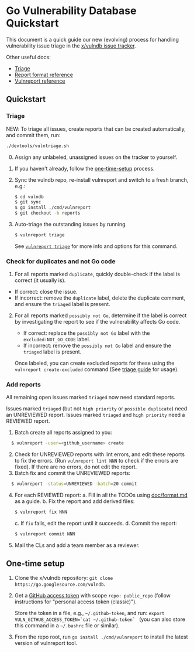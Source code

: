 # Go Vulnerability Database Quickstart

This document is a quick guide our new (evolving) process for handling vulnerability issue triage in the
[x/vulndb issue tracker](http://github.com/golang/vulndb/issues).

Other useful docs:
 - [Triage](triage.md)
 - [Report format reference](format.md)
 - [Vulnreport reference](vulnreport.md)

## Quickstart

### Triage

NEW: To triage all issues, create reports that can be created automatically,
and commit them, run:

```sh
./devtools/vulntriage.sh
```

0. Assign any unlabeled, unassigned issues on the tracker to yourself.
1. If you haven't already, follow the [one-time-setup](#one-time-setup) process.
2. Sync the vulndb repo, re-install vulnreport and switch to a fresh branch, e.g.:

   ```bash
   $ cd vulndb
   $ git sync
   $ go install ./cmd/vulnreport
   $ git checkout -b reports
   ```
3. Auto-triage the outstanding issues by running

   ```bash
   $ vulnreport triage
   ```

   See [`vulnreport triage`](#vulnreport-triage) for more info
   and options for this command.

### Check for duplicates and not Go code

1.  For all reports marked `duplicate`, quickly double-check if the label is correct (it usually is).

   * If correct: close the issue.
   * If incorrect: remove the `duplicate` label, delete the duplicate comment, and ensure the
   `triaged` label is present.

2. For all reports marked `possibly not Go`, determine if the label is correct by investigating the report to see if the vulnerability affects Go code.

   * If correct: replace the `possibly not Go` label with the `excluded:NOT_GO_CODE` label.
   * If incorrect: remove the `possibly not Go` label and ensure the `triaged` label is present.

   Once labeled, you can create excluded reports for these using the `vulnreport create-excluded` command (See [triage guide](triage.md#batch-add-excluded-reports-label-excluded-reason) for usage).

### Add reports

All remaining open issues marked `triaged` now need standard reports.

Issues marked `triaged` (but not `high priority` or `possible duplicate`)
need an UNREVIEWED report. Issues marked `triaged` and `high priority`
need a REVIEWED report.

1. Batch create all reports assigned to you:

 ```bash
   $ vulnreport -user=<github_username> create
 ```

2. Check for UNREVIEWED reports with lint errors, and edit these reports
to fix the errors. (Run `vulnreport lint NNN` to check if the errors are
fixed). If there are no errors, do not edit the report.
3. Batch fix and commit the UNREVIEWED reports:

 ```bash
   $ vulnreport -status=UNREVIEWED -batch=20 commit
 ```
4. For each REVIEWED report:
   a. Fill in all the TODOs using [doc/format.md](format.md) as a guide.
   b. Fix the report and add derived files:

      ```bash
      $ vulnreport fix NNN
      ```

   c. If `fix` fails, edit the report until it succeeds.
   d. Commit the report:

      ```bash
      $ vulnreport commit NNN
      ```

6. Mail the CLs and add a team member as a reviewer.

## One-time setup

1. Clone the x/vulndb repository: `git clone https://go.googlesource.com/vulndb`.
2. Get a [GitHub access token](https://docs.github.com/en/authentication/keeping-your-account-and-data-secure/creating-a-personal-access-token) with scope `repo: public_repo`
   (follow instructions for "personal access token (classic)").

   Store the token in a file, e.g., `~/.github-token`, and run:
   ``export VULN_GITHUB_ACCESS_TOKEN=`cat ~/.github-token` `` (you can also store
   this command in a `~/.bashrc` file or similar).
3. From the repo root, run `go install ./cmd/vulnreport` to install the latest
   version of vulnreport tool.